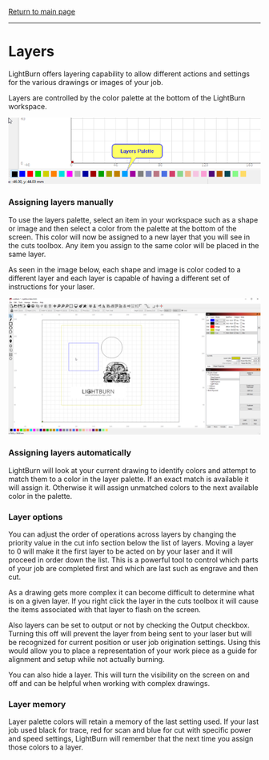 [Return to main page](README.md)

----

# Layers

LightBurn offers layering capability to allow different actions and settings for the various drawings or images of your job.

Layers are controlled by the color palette at the bottom of the LightBurn workspace.

![Layers Palette](/img/LayersPalette.PNG)



### Assigning layers manually

To use the layers palette, select an item in your workspace such as a shape or image and then select a color from the palette at the bottom of the screen. This color will now be assigned to a new layer that you will see in the cuts toolbox. Any item you assign to the same color will be placed in the same layer.

As seen in the image below, each shape and image is color coded to a different layer and each layer is capable of having a different set of instructions for your laser. 

![Layers Example](/img/LayersExample.PNG)



### Assigning layers automatically

LightBurn will look at your current drawing to identify colors and attempt to match them to a color in the layer palette. If an exact match is available it will assign it. Otherwise it will assign unmatched colors to the next available color in the palette.



### Layer options

You can adjust the order of operations across layers by changing the priority value in the cut info section below the list of layers. Moving a layer to 0 will make it the first layer to be acted on by your laser and it will proceed in order down the list. This is a powerful tool to control which parts of your job are completed first and which are last such as engrave and then cut.

As a drawing gets more complex it can become difficult to determine what is on a given layer. If you right click the layer in the cuts toolbox it will cause the items associated with that layer to flash on the screen. 

Also layers can be set to output or not by checking the Output checkbox. Turning this off will prevent the layer from being sent to your laser but will be recognized for current position or user job origination settings. Using this would allow you to place a representation of your work piece as a guide for alignment and setup while not actually burning. 

You can also hide a layer. This will turn the visibility on the screen on and off and can be helpful when working with complex drawings.



### Layer memory

Layer palette colors will retain a memory of the last setting used. If your last job used black for trace, red for scan and blue for cut with specific power and speed settings, LightBurn will remember that the next time you assign those colors to a layer. 